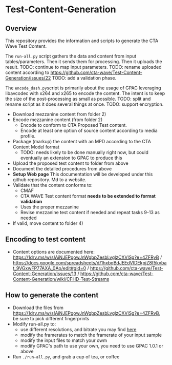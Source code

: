 # Test-Content-Generation

## Overview

This repository provides the information and scripts to generate the CTA Wave Test Content.

The ```run-all.py``` script gathers the data and content from input tables/parameters. Then it sends them for processing. Then it uploads the result.
TODO: continue to map input parameters.
TODO: rename uploaded content according to https://github.com/cta-wave/Test-Content-Generation/issues/22
TODO: add a validation phase.

The ```encode_dash.py```script is primarily about the usage of GPAC leveraging libavcodec with x264 and x265 to encode the content.
The intent is to keep the size of the post-processing as small as possible.
TODO: split and rename script as it does several things at once.
TODO: support encryption.

* Download mezzanine content from folder 2)
* Encode mezzanine content (from folder 2)
  * Encode to conform to CTA Proposed Test content.
  * Encode at least one option of source content according to media profile.
* Package (markup) the content with an MPD according to the CTA Content Model format
  * TODO: needs likely to be done manually right now, but could eventually an extension to GPAC to produce this
* Upload the proposed test content to folder <add> from above
* Document the detailed procedures from above
 * **Setup Web page** This documentation will be developed under this github repository. Md to a website.
* Validate that the content conforms to:
  * CMAF
  * CTA WAVE Test content format **needs to be extended to format validation**
  * Uses the proper mezzanine
  * Revise mezzanine test content if needed and repeat tasks 9-13 as needed
* If valid, move content to folder 4) <add>
 
## Encoding to test content
 
* Content options are documented here: https://1drv.ms/w/s!AiNJEPgowJnWgbpZesbLvglzCXVlSg?e=4ZFRyB / https://docs.google.com/spreadsheets/d/1hxbqBdJEEdVIDEkpjZ8f5kvbat_9VGxwFP77AXA_0Ao/edit#gid=0 / https://github.com/cta-wave/Test-Content-Generation/issues/13 / https://github.com/cta-wave/Test-Content-Generation/wiki/CFHD-Test-Streams
  
## How to generate the content

* Download the files from https://1drv.ms/w/s!AiNJEPgowJnWgbpZesbLvglzCXVlSg?e=4ZFRyB, be sure to pick different fingerprints
* Modify run-all.py to:
  * use different resolutions, and bitrate you may find [here](https://developer.apple.com/documentation/http_live_streaming/hls_authoring_specification_for_apple_devices)
  * modify the framerates to match the framerate of your input sample
  * modify the input files to match your owm
  * modify GPAC's path to use your own, you need to use GPAC 1.0.1 or above
* Run ```./run-all.py```, and grab a cup of tea, or coffee
